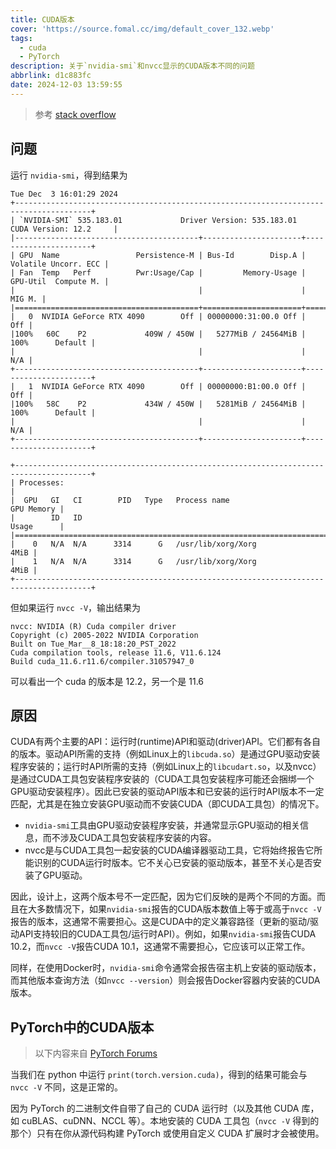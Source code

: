 ```yaml
---
title: CUDA版本
cover: 'https://source.fomal.cc/img/default_cover_132.webp'
tags:
  - cuda
  - PyTorch
description: 关于`nvidia-smi`和nvcc显示的CUDA版本不同的问题
abbrlink: d1c883fc
date: 2024-12-03 13:59:55
---
```


> 参考 [stack overflow](https://stackoverflow.com/questions/53422407/different-cuda-versions-shown-by-nvcc-and-`nvidia-smi`)


## 问题
运行 `nvidia-smi`，得到结果为
```
Tue Dec  3 16:01:29 2024       
+---------------------------------------------------------------------------------------+
| `NVIDIA-SMI` 535.183.01             Driver Version: 535.183.01   CUDA Version: 12.2     |
|-----------------------------------------+----------------------+----------------------+
| GPU  Name                 Persistence-M | Bus-Id        Disp.A | Volatile Uncorr. ECC |
| Fan  Temp   Perf          Pwr:Usage/Cap |         Memory-Usage | GPU-Util  Compute M. |
|                                         |                      |               MIG M. |
|=========================================+======================+======================|
|   0  NVIDIA GeForce RTX 4090        Off | 00000000:31:00.0 Off |                  Off |
|100%   60C    P2             409W / 450W |   5277MiB / 24564MiB |    100%      Default |
|                                         |                      |                  N/A |
+-----------------------------------------+----------------------+----------------------+
|   1  NVIDIA GeForce RTX 4090        Off | 00000000:B1:00.0 Off |                  Off |
|100%   58C    P2             434W / 450W |   5281MiB / 24564MiB |    100%      Default |
|                                         |                      |                  N/A |
+-----------------------------------------+----------------------+----------------------+
                                                                                         
+---------------------------------------------------------------------------------------+
| Processes:                                                                            |
|  GPU   GI   CI        PID   Type   Process name                            GPU Memory |
|        ID   ID                                                             Usage      |
|=======================================================================================|
|    0   N/A  N/A      3314      G   /usr/lib/xorg/Xorg                            4MiB |
|    1   N/A  N/A      3314      G   /usr/lib/xorg/Xorg                            4MiB |
+---------------------------------------------------------------------------------------+
```

但如果运行 `nvcc -V`，输出结果为
```
nvcc: NVIDIA (R) Cuda compiler driver
Copyright (c) 2005-2022 NVIDIA Corporation
Built on Tue_Mar__8_18:18:20_PST_2022
Cuda compilation tools, release 11.6, V11.6.124
Build cuda_11.6.r11.6/compiler.31057947_0
```

可以看出一个 cuda 的版本是 12.2，另一个是 11.6

## 原因
CUDA有两个主要的API：运行时(runtime)API和驱动(driver)API。它们都有各自的版本。驱动API所需的支持（例如Linux上的`libcuda.so`）是通过GPU驱动安装程序安装的；运行时API所需的支持（例如Linux上的`libcudart.so`，以及nvcc）是通过CUDA工具包安装程序安装的（CUDA工具包安装程序可能还会捆绑一个GPU驱动安装程序）。因此已安装的驱动API版本和已安装的运行时API版本不一定匹配，尤其是在独立安装GPU驱动而不安装CUDA（即CUDA工具包）的情况下。

* `nvidia-smi`工具由GPU驱动安装程序安装，并通常显示GPU驱动的相关信息，而不涉及CUDA工具包安装程序安装的内容。
* nvcc是与CUDA工具包一起安装的CUDA编译器驱动工具，它将始终报告它所能识别的CUDA运行时版本。它不关心已安装的驱动版本，甚至不关心是否安装了GPU驱动。

因此，设计上，这两个版本号不一定匹配，因为它们反映的是两个不同的方面。而且在大多数情况下，如果``nvidia-smi``报告的CUDA版本数值上等于或高于`nvcc -V`报告的版本，这通常不需要担心。这是CUDA中的定义兼容路径（更新的驱动/驱动API支持较旧的CUDA工具包/运行时API）。例如，如果`nvidia-smi`报告CUDA 10.2，而`nvcc -V`报告CUDA 10.1，这通常不需要担心，它应该可以正常工作。

同样，在使用Docker时，`nvidia-smi`命令通常会报告宿主机上安装的驱动版本，而其他版本查询方法（如`nvcc --version`）则会报告Docker容器内安装的CUDA版本。


## PyTorch中的CUDA版本
> 以下内容来自 [PyTorch Forums](https://discuss.pytorch.org/t/would-pytorch-for-cuda-11-6-work-when-cuda-is-actually-12-0/169569)

当我们在 python 中运行 `print(torch.version.cuda)`，得到的结果可能会与 `nvcc -V` 不同，这是正常的。

因为 PyTorch 的二进制文件自带了自己的 CUDA 运行时（以及其他 CUDA 库，如 cuBLAS、cuDNN、NCCL 等）。本地安装的 CUDA 工具包（`nvcc -V` 得到的那个）只有在你从源代码构建 PyTorch 或使用自定义 CUDA 扩展时才会被使用。
